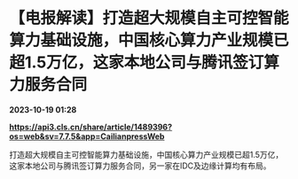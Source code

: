 # 【电报解读】打造超大规模自主可控智能算力基础设施，中国核心算力产业规模已超1.5万亿，这家本地公司与腾讯签订算力服务合同

**2023-10-19 01:28**

**https://api3.cls.cn/share/article/1489396?os=web&sv=7.7.5&app=CailianpressWeb**

打造超大规模自主可控智能算力基础设施，中国核心算力产业规模已超1.5万亿，这家本地公司与腾讯签订算力服务合同，另一家在IDC及边缘计算均有布局。